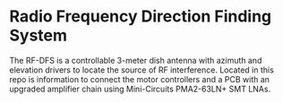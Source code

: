 # Radio Frequency Direction Finding System

The RF-DFS is a controllable 3-meter dish antenna with azimuth and elevation drivers to locate the source of RF interference. Located in this repo is information to connect the motor controllers and a PCB with an upgraded amplifier chain using Mini-Circuits PMA2-63LN+ SMT LNAs.
